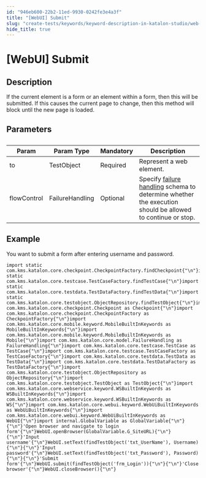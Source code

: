 ```yaml
---
id: "946eb600-22b2-11ed-9930-0242fe3e4a3f"
title: "[WebUI] Submit"
slug: "create-tests/keywords/keyword-description-in-katalon-studio/web-ui-keywords/webui-submit"
hide_title: true
---
```


# <a id="id_0" class="anchor_top_offset"/><a id="ariaid-title1" class="anchor_top_offset"/>[WebUI] Submit


## <a id="id_0__id_1" class="anchor_top_offset"/>Description

              
<p xmlns="http://www.w3.org/1999/xhtml" className="p">If the current element is a form or an element within a   form, then this will be submitted. If this causes the current page   to change, then this method will block until the new page is   loaded.</p> 
      

## <a id="id_0__id_2" class="anchor_top_offset"/>Parameters

              
<table xmlns="http://www.w3.org/1999/xhtml" className="table anchor_top_offset" id="id_0__71040298-506e-49aa-93f9-f0573815ce80"><caption /><thead className="thead"><tr className><th className="entry anchor_top_offset" id="id_0__71040298-506e-49aa-93f9-f0573815ce80__entry__1">Param</th><th className="entry anchor_top_offset" id="id_0__71040298-506e-49aa-93f9-f0573815ce80__entry__2">Param Type</th><th className="entry anchor_top_offset" id="id_0__71040298-506e-49aa-93f9-f0573815ce80__entry__3">Mandatory</th><th className="entry anchor_top_offset" id="id_0__71040298-506e-49aa-93f9-f0573815ce80__entry__4">Description</th></tr></thead><tbody className="tbody"><tr className><td className="entry" headers="id_0__71040298-506e-49aa-93f9-f0573815ce80__entry__1 id_0__71040298-506e-49aa-93f9-f0573815ce80__entry__2 id_0__71040298-506e-49aa-93f9-f0573815ce80__entry__3 id_0__71040298-506e-49aa-93f9-f0573815ce80__entry__4 ">to</td><td className="entry" headers="id_0__71040298-506e-49aa-93f9-f0573815ce80__entry__1 id_0__71040298-506e-49aa-93f9-f0573815ce80__entry__2 id_0__71040298-506e-49aa-93f9-f0573815ce80__entry__3 id_0__71040298-506e-49aa-93f9-f0573815ce80__entry__4 ">TestObject</td><td className="entry" headers="id_0__71040298-506e-49aa-93f9-f0573815ce80__entry__1 id_0__71040298-506e-49aa-93f9-f0573815ce80__entry__2 id_0__71040298-506e-49aa-93f9-f0573815ce80__entry__3 id_0__71040298-506e-49aa-93f9-f0573815ce80__entry__4 ">Required</td><td className="entry" headers="id_0__71040298-506e-49aa-93f9-f0573815ce80__entry__1 id_0__71040298-506e-49aa-93f9-f0573815ce80__entry__2 id_0__71040298-506e-49aa-93f9-f0573815ce80__entry__3 id_0__71040298-506e-49aa-93f9-f0573815ce80__entry__4 ">Represent a web element.</td></tr><tr className><td className="entry" headers="id_0__71040298-506e-49aa-93f9-f0573815ce80__entry__1 id_0__71040298-506e-49aa-93f9-f0573815ce80__entry__2 id_0__71040298-506e-49aa-93f9-f0573815ce80__entry__3 id_0__71040298-506e-49aa-93f9-f0573815ce80__entry__4 ">flowControl</td><td className="entry" headers="id_0__71040298-506e-49aa-93f9-f0573815ce80__entry__1 id_0__71040298-506e-49aa-93f9-f0573815ce80__entry__2 id_0__71040298-506e-49aa-93f9-f0573815ce80__entry__3 id_0__71040298-506e-49aa-93f9-f0573815ce80__entry__4 ">FailureHandling</td><td className="entry" headers="id_0__71040298-506e-49aa-93f9-f0573815ce80__entry__1 id_0__71040298-506e-49aa-93f9-f0573815ce80__entry__2 id_0__71040298-506e-49aa-93f9-f0573815ce80__entry__3 id_0__71040298-506e-49aa-93f9-f0573815ce80__entry__4 ">Optional</td><td className="entry" headers="id_0__71040298-506e-49aa-93f9-f0573815ce80__entry__1 id_0__71040298-506e-49aa-93f9-f0573815ce80__entry__2 id_0__71040298-506e-49aa-93f9-f0573815ce80__entry__3 id_0__71040298-506e-49aa-93f9-f0573815ce80__entry__4 ">Specify <a className="xref" href="/maintain/configure-failure-handling-settings-in-katalon-studio">failure handling</a> schema to         determine whether the execution should be allowed to continue or         stop.</td></tr></tbody></table> 
      

## <a id="id_0__id_3" class="anchor_top_offset"/>Example 

              
<p xmlns="http://www.w3.org/1999/xhtml" className="p">You want to submit a form after entering username and   password.</p> 
              
<pre xmlns="http://www.w3.org/1999/xhtml" className="pre codeblock"><code>import static com.kms.katalon.core.checkpoint.CheckpointFactory.findCheckpoint{"\n"}import static com.kms.katalon.core.testcase.TestCaseFactory.findTestCase{"\n"}import static com.kms.katalon.core.testdata.TestDataFactory.findTestData{"\n"}import static com.kms.katalon.core.testobject.ObjectRepository.findTestObject{"\n"}import com.kms.katalon.core.checkpoint.Checkpoint as Checkpoint{"\n"}import com.kms.katalon.core.checkpoint.CheckpointFactory as CheckpointFactory{"\n"}import com.kms.katalon.core.mobile.keyword.MobileBuiltInKeywords as MobileBuiltInKeywords{"\n"}import com.kms.katalon.core.mobile.keyword.MobileBuiltInKeywords as Mobile{"\n"}import com.kms.katalon.core.model.FailureHandling as FailureHandling{"\n"}import com.kms.katalon.core.testcase.TestCase as TestCase{"\n"}import com.kms.katalon.core.testcase.TestCaseFactory as TestCaseFactory{"\n"}import com.kms.katalon.core.testdata.TestData as TestData{"\n"}import com.kms.katalon.core.testdata.TestDataFactory as TestDataFactory{"\n"}import com.kms.katalon.core.testobject.ObjectRepository as ObjectRepository{"\n"}import com.kms.katalon.core.testobject.TestObject as TestObject{"\n"}import com.kms.katalon.core.webservice.keyword.WSBuiltInKeywords as WSBuiltInKeywords{"\n"}import com.kms.katalon.core.webservice.keyword.WSBuiltInKeywords as WS{"\n"}import com.kms.katalon.core.webui.keyword.WebUiBuiltInKeywords as WebUiBuiltInKeywords{"\n"}import com.kms.katalon.core.webui.keyword.WebUiBuiltInKeywords as WebUI{"\n"}import internal.GlobalVariable as GlobalVariable{"\n"}{"\n"}'Open browser and navigate to login form'{"\n"}WebUI.openBrowser(GlobalVariable.G_SiteURL){"\n"}{"\n"}'Input username'{"\n"}WebUI.setText(findTestObject('txt_UserName'), Username){"\n"}{"\n"}'Input password'{"\n"}WebUI.setText(findTestObject('txt_Password'), Password){"\n"}{"\n"}'Submit form'{"\n"}WebUI.submit(findTestObject('frm_Login')){"\n"}{"\n"}'Close browser'{"\n"}WebUI.closeBrowser(){"\n"}</code></pre> 
            
